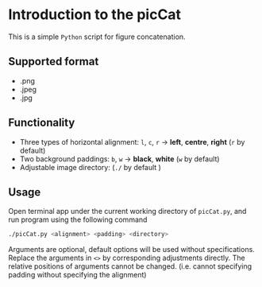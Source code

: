 # Introduction to the picCat
This is a simple `Python` script for figure concatenation.

## Supported  format
- .png
- .jpeg
- .jpg

## Functionality
- Three types of horizontal alignment: `l`, `c`, `r` -> **left**, **centre**, **right** (`r` by default)
- Two background paddings: `b`, `w` -> **black**, **white** (`w` by default)
- Adjustable image directory: (`./` by default )
## Usage
Open terminal app under the current working directory of `picCat.py`, and run program using the following command
```bash
./picCat.py <alignment> <padding> <directory> 
```
Arguments are optional, default options will be used without specifications. Replace the arguments in `<>` by corresponding adjustments directly. The relative positions of arguments cannot be changed. (i.e. cannot specifying padding without specifying the alignment) 
